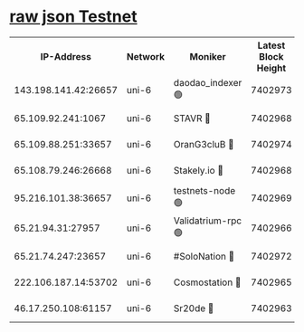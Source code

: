 [raw json Testnet](https://rpc-check.junot.stavr.tech/junot/rpc-junot-result.json)
=


<table><tr><th>IP-Address</th><th>Network</th><th>Moniker</th><th>Latest Block Height</th><th>Earliest Block Height</th><th>Catching Up</th><th>Tx Index</th><th>Voting Power</th><th>Scan Time</th></tr><tr><td>143.198.141.42:26657</td><td>uni-6</td><td>daodao_indexer 🟢</td><td>7402973</td><td>1</td><td>False</td><td>off</td><td>0</td><td>2024-01-26T16:44:04.499483383UTC</td></tr><tr><td>65.109.92.241:1067</td><td>uni-6</td><td>STAVR 🔴</td><td>7402968</td><td>1138541</td><td>False</td><td>on</td><td>6053</td><td>2024-01-26T16:43:52.191391308UTC</td></tr><tr><td>65.109.88.251:33657</td><td>uni-6</td><td>OranG3cluB 🔴</td><td>7402974</td><td>1138541</td><td>False</td><td>on</td><td>11</td><td>2024-01-26T16:44:09.012846606UTC</td></tr><tr><td>65.108.79.246:26668</td><td>uni-6</td><td>Stakely.io 🔴</td><td>7402968</td><td>1570872</td><td>False</td><td>on</td><td>1622293</td><td>2024-01-26T16:43:52.557653975UTC</td></tr><tr><td>95.216.101.38:36657</td><td>uni-6</td><td>testnets-node 🟢</td><td>7402969</td><td>1615130</td><td>False</td><td>on</td><td>0</td><td>2024-01-26T16:43:55.043780266UTC</td></tr><tr><td>65.21.94.31:27957</td><td>uni-6</td><td>Validatrium-rpc 🟢</td><td>7402966</td><td>2943363</td><td>False</td><td>on</td><td>0</td><td>2024-01-26T16:43:47.795754543UTC</td></tr><tr><td>65.21.74.247:23657</td><td>uni-6</td><td>#SoloNation 🔴</td><td>7402972</td><td>5208001</td><td>False</td><td>on</td><td>112</td><td>2024-01-26T16:44:03.554923767UTC</td></tr><tr><td>222.106.187.14:53702</td><td>uni-6</td><td>Cosmostation 🔴</td><td>7402965</td><td>5344501</td><td>False</td><td>on</td><td>109003</td><td>2024-01-26T16:43:45.453127620UTC</td></tr><tr><td>46.17.250.108:61157</td><td>uni-6</td><td>Sr20de 🔴</td><td>7402963</td><td>6419777</td><td>False</td><td>on</td><td>37</td><td>2024-01-26T16:43:39.986052063UTC</td></tr></table>